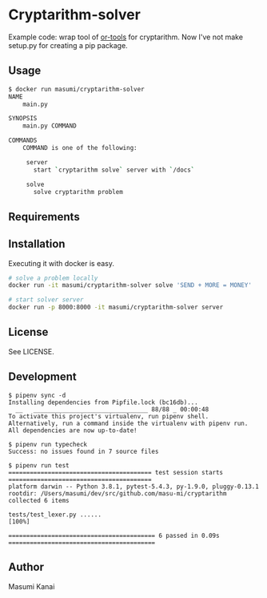 # Cryptarithm-solver

Example code: wrap tool of [or-tools](https://google.github.io/or-tools/) for cryptarithm.
Now I've not make setup.py for creating a pip package.

## Usage

```sh
$ docker run masumi/cryptarithm-solver
NAME
    main.py

SYNOPSIS
    main.py COMMAND

COMMANDS
    COMMAND is one of the following:

     server
       start `cryptarithm solve` server with `/docs`

     solve
       solve cryptarithm problem
```

## Requirements

## Installation
Executing it  with docker is easy.

```sh
# solve a problem locally
docker run -it masumi/cryptarithm-solver solve 'SEND + MORE = MONEY'

# start solver server
docker run -p 8000:8000 -it masumi/cryptarithm-solver server
```


## License

See LICENSE.


## Development

```
$ pipenv sync -d
Installing dependencies from Pipfile.lock (bc16db)...
  __   ________________________________ 88/88 _ 00:00:48
To activate this project's virtualenv, run pipenv shell.
Alternatively, run a command inside the virtualenv with pipenv run.
All dependencies are now up-to-date!

$ pipenv run typecheck
Success: no issues found in 7 source files

$ pipenv run test
======================================== test session starts ========================================
platform darwin -- Python 3.8.1, pytest-5.4.3, py-1.9.0, pluggy-0.13.1
rootdir: /Users/masumi/dev/src/github.com/masu-mi/cryptarithm
collected 6 items

tests/test_lexer.py ......                                                                    [100%]

========================================= 6 passed in 0.09s =========================================
```

## Author
Masumi Kanai
